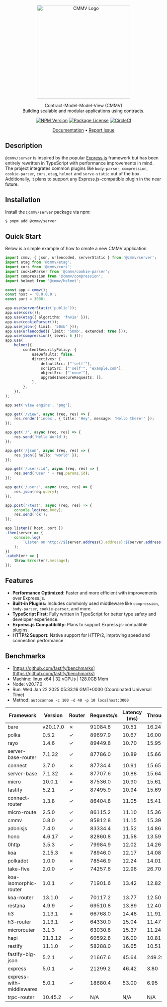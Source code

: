 <p align="center">
  <a href="https://cmmv.io/" target="blank"><img src="https://raw.githubusercontent.com/cmmvio/docs.cmmv.io/main/public/assets/logo_CMMV2_icon.png" width="300" alt="CMMV Logo" /></a>
</p>
<p align="center">Contract-Model-Model-View (CMMV) <br/> Building scalable and modular applications using contracts.</p>
<p align="center">
    <a href="https://www.npmjs.com/package/@cmmv/core"><img src="https://img.shields.io/npm/v/@cmmv/core.svg" alt="NPM Version" /></a>
    <a href="https://github.com/cmmvio/cmmv-server/blob/main/LICENSE"><img src="https://img.shields.io/npm/l/@cmmv/core.svg" alt="Package License" /></a>
    <a href="https://dl.circleci.com/status-badge/redirect/circleci/QyJWAYrZ9JTfN1eubSDo5u/JEtDUbr1cNkGRxfKFJo7oR/tree/main" target="_blank"><img src="https://dl.circleci.com/status-badge/img/circleci/QyJWAYrZ9JTfN1eubSDo5u/JEtDUbr1cNkGRxfKFJo7oR/tree/main.svg?style=svg" alt="CircleCI" /></a>
</p>

<p align="center">
  <a href="https://cmmv.io">Documentation</a> &bull;
  <a href="https://github.com/cmmvio/cmmv-server/issues">Report Issue</a>
</p>

## Description

``@cmmv/server`` is inspired by the popular [Express.js](https://expressjs.com/pt-br/) framework but has been entirely rewritten in TypeScript with performance improvements in mind. The project integrates common plugins like ``body-parser``, ``compression``, ``cookie-parser``, ``cors``, ``etag``, ``helmet`` and ``serve-static`` out of the box. Additionally, it plans to support any Express.js-compatible plugin in the near future.

## Installation

Install the ``@cmmv/server`` package via npm:

```bash
$ pnpm add @cmmv/server
```

## Quick Start

Below is a simple example of how to create a new CMMV application:

```typescript
import cmmv, { json, urlencoded, serverStatic } from '@cmmv/server';
import etag from '@cmmv/etag';
import cors from '@cmmv/cors';
import cookieParser from '@cmmv/cookie-parser';
import compression from '@cmmv/compression';
import helmet from '@cmmv/helmet';

const app = cmmv();
const host = '0.0.0.0';
const port = 3000;

app.use(serverStatic('public'));
app.use(cors());
app.use(etag({ algorithm: 'fnv1a' }));
app.use(cookieParser());
app.use(json({ limit: '50mb' }));
app.use(urlencoded({ limit: '50mb', extended: true }));
app.use(compression({ level: 6 }));
app.use(
    helmet({
        contentSecurityPolicy: {
            useDefaults: false,
            directives: {
                defaultSrc: ["'self'"],
                scriptSrc: ["'self'", 'example.com'],
                objectSrc: ["'none'"],
                upgradeInsecureRequests: [],
            },
        },
    }),
);

app.set('view engine', 'pug');

app.get('/view', async (req, res) => {
    res.render('index', { title: 'Hey', message: 'Hello there!' });
});

app.get('/', async (req, res) => {
    res.send('Hello World');
});

app.get('/json', async (req, res) => {    
    res.json({ hello: 'world' });
});

app.get('/user/:id', async (req, res) => {
    res.send('User ' + req.params.id);
});

app.get('/users', async (req, res) => {
    res.json(req.query);
});

app.post('/test', async (req, res) => {
    console.log(req.body);
    res.send('ok');
});

app.listen({ host, port })
.then(server => {
    console.log(
        `Listen on http://${server.address().address}:${server.address().port}`,
    );
})
.catch(err => {
    throw Error(err.message);
});
```

## Features

* **Performance Optimized:** Faster and more efficient with improvements over Express.js.
* **Built-in Plugins:** Includes commonly used middleware like ``compression``, ``body-parser``, ``cookie-parser``, and more.
* **TypeScript First:** Fully written in TypeScript for better type safety and developer experience.
* **Express.js Compatibility:** Plans to support Express.js-compatible plugins.
* **HTTP/2 Support:** Native support for HTTP/2, improving speed and connection performance.

## Benchmarks

* [https://github.com/fastify/benchmarks](https://github.com/fastify/benchmarks)
* Machine: linux x64 | 32 vCPUs | 128.0GB Mem
* Node: v20.17.0
* Run: Wed Jan 22 2025 05:33:16 GMT+0000 (Coordinated Universal Time)
* Method: ``autocannon -c 100 -d 40 -p 10 localhost:3000``

| Framework                 | Version  | Router | Requests/s | Latency (ms) | Throughput/Mb |
|---------------------------|----------|--------|------------|--------------|---------------|
| bare                      | v20.17.0 | ✗      | 91084.8    | 10.51        | 16.24         |
| polka                     | 0.5.2    | ✓      | 89697.9    | 10.67        | 16.00         |
| rayo                      | 1.4.6    | ✓      | 89449.8    | 10.70        | 15.95         |
| server-base-router        | 7.1.32   | ✓      | 87786.0    | 10.89        | 15.66         |
| connect                   | 3.7.0    | ✗      | 87734.4    | 10.91        | 15.65         |
| server-base               | 7.1.32   | ✗      | 87707.6    | 10.88        | 15.64         |
| micro                     | 10.0.1   | ✗      | 87536.0    | 10.90        | 15.61         |
| fastify                   | 5.2.1    | ✓      | 87495.9    | 10.94        | 15.69         |
| connect-router            | 1.3.8    | ✓      | 86404.8    | 11.05        | 15.41         |
| micro-route               | 2.5.0    | ✓      | 86115.2    | 11.10        | 15.36         |
| cmmv                      | 0.8.0    | ✓      | 85812.8    | 11.15        | 15.39         |
| adonisjs                  | 7.4.0    | ✓      | 83334.4    | 11.52        | 14.86         |
| hono                      | 4.6.17   | ✓      | 82860.8    | 11.58        | 13.59         |
| 0http                     | 3.5.3    | ✓      | 79984.9    | 12.02        | 14.26         |
| koa                       | 2.15.3   | ✗      | 78946.0    | 12.17        | 14.08         |
| polkadot                  | 1.0.0    | ✗      | 78546.9    | 12.24        | 14.01         |
| take-five                 | 2.0.0    | ✓      | 74257.6    | 12.96        | 26.70         |
| koa-isomorphic-router     | 1.0.1    | ✓      | 71901.6    | 13.42        | 12.82         |
| koa-router                | 13.1.0   | ✓      | 70117.2    | 13.77        | 12.50         |
| restana                   | 4.9.9    | ✓      | 69510.8    | 13.89        | 12.40         |
| h3                        | 1.13.1   | ✗      | 66768.0    | 14.48        | 11.91         |
| h3-router                 | 1.13.1   | ✓      | 64330.0    | 15.04        | 11.47         |
| microrouter               | 3.1.3    | ✓      | 63030.8    | 15.37        | 11.24         |
| hapi                      | 21.3.12  | ✓      | 60592.8    | 16.00        | 10.81         |
| restify                   | 11.1.0   | ✓      | 58288.0    | 16.65        | 10.51         |
| fastify-big-json          | 5.2.1    | ✓      | 21667.6    | 45.64        | 249.29        |
| express                   | 5.0.1    | ✓      | 21299.2    | 46.42        | 3.80          |
| express-with-middlewares  | 5.0.1    | ✓      | 18680.4    | 53.00        | 6.95          |
| trpc-router               | 10.45.2  | ✓      | N/A        | N/A          | N/A           |

